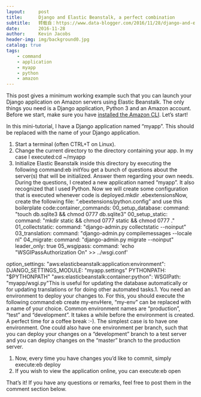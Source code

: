 ```yaml
---
layout:     post
title:      Django and Elastic Beanstalk, a perfect combination
subtitle:   转载自：https://www.data-blogger.com/2016/11/28/django-and-elastic-beanstalk-a-perfect-combination/
date:       2016-11-28
author:     Kevin Jacobs
header-img: img/background0.jpg
catalog: true
tags:
    - command
    - application
    - myapp
    - python
    - amazon
---
```


This post gives a minimum working example such that you can launch your Django application on Amazon servers using Elastic Beanstalk. The only things you need is a Django application, Python 3 and an Amazon account. Before we start, make sure you have [installed the Amazon CLI](http://docs.aws.amazon.com/cli/latest/userguide/installing.html). Let’s start!



In this mini-tutorial, I have a Django application named “myapp”. This should be replaced with the name of your Django application.
1. Start a terminal (often CTRL+T on Linux).
1. Change the current directory to the directory containing your app. In my case I executed:cd ~/myapp
1. Initialize Elastic Beanstalk inside this directory by executing the following command:eb initYou get a bunch of questions about the server(s) that will be initialized. Answer them regarding your own needs. During the questions, I created a new application named “myapp”. It also recognized that I used Python.
Now we will create some configuration that is executed whenever code is deployed.mkdir .ebextensionsNow, create the following file: “.ebextensions/python.config” and use this boilerplate code:container_commands:
 00_setup_database:
 command: "touch db.sqlite3 && chmod 0777 db.sqlite3"
 00_setup_static:
 command: "mkdir static && chmod 0777 static && chmod 0777 ."
 01_collectstatic:
 command: "django-admin.py collectstatic --noinput"
 03_translation:
 command: "django-admin.py compilemessages --locale nl"
 04_migrate:
 command: "django-admin.py migrate --noinput"
 leader_only: true
 05_wsgipass:
 command: 'echo "WSGIPassAuthorization On" >> ../wsgi.conf'

option_settings:
 "aws:elasticbeanstalk:application:environment":
 DJANGO_SETTINGS_MODULE: "myapp.settings"
 PYTHONPATH: "$PYTHONPATH"
 "aws:elasticbeanstalk:container:python":
 WSGIPath: "myapp/wsgi.py"This is useful for updating the database automatically or for updating translations or for doing other automated tasks.1. You need an environment to deploy your changes to. For this, you should execute the following command:eb create my-envHere, “my-env” can be replaced with a name of your choice. Common environment names are “production”, “test” and “development”. It takes a while before the environment is created. A perfect time for a coffee break :-). The simplest case is to have one environment. One could also have one environment per branch, such that you can deploy your changes on a “development” branch to a test server and you can deploy changes on the “master” branch to the production server.
1. Now, every time you have changes you’d like to commit, simply execute:eb deploy
1. If you wish to view the application online, you can execute:eb open

That’s it! If you have any questions or remarks, feel free to post them in the comment section below.

 
